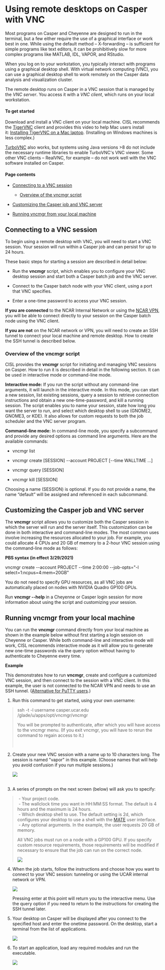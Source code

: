 # Using remote desktops on Casper with VNC

Most programs on Casper and Cheyenne are designed to run in the
terminal, but a few either require the use of a graphical interface or
work best in one. While using the default method – X-forwarding – is
sufficient for simple programs like text editors, it can be
prohibitively slow for more complex programs like MATLAB, IDL, VAPOR,
and RStudio.

When you log on to your workstation, you typically interact with
programs using a graphical desktop shell. With virtual network computing
(VNC), you can use a graphical desktop shell to work remotely on the
Casper data analysis and visualization cluster.

The remote desktop runs on Casper in a VNC session that is managed by
the *VNC server*. You access it with a *VNC client*, which runs on your
local workstation.

#### To get started

Download and install a VNC client on your local machine. CISL recommends
the [TigerVNC](https://tigervnc.org/) client and provides this video to
help Mac users install it: [Installing TigerVNC on a Mac
laptop](https://youtu.be/hVFN4AXLbWQ). (Installing on Windows machines
is less complex.)

[TurboVNC](https://www.turbovnc.org/) also works, but systems using Java
versions \>8 do not include the necessary runtime libraries to enable
TurboVNC's VNC viewer. Some other VNC clients – RealVNC, for example –
do not work well with the VNC software installed on Casper.

#### Page contents

- [Connecting to a VNC
  session](#UsingremotedesktopsonCasperwithVNC-Conn)

  - [Overview of the vncmgr
    script](#UsingremotedesktopsonCasperwithVNC-Over)

- [Customizing the Casper job and VNC
  server](#UsingremotedesktopsonCasperwithVNC-Cust)

- [Running vncmgr from your local
  machine](#UsingremotedesktopsonCasperwithVNC-Runn)

## Connecting to a VNC session

To begin using a remote desktop with VNC, you will need to start a VNC
session. Your session will run within a Casper job and can persist for
up to 24 hours.

These basic steps for starting a session are described in detail below:

- Run the **vncmgr** script, which enables you to configure your VNC
  desktop session and start both a Casper batch job and the VNC server.

- Connect to the Casper batch node with your VNC client, using a port
  that VNC specifies.

- Enter a one-time password to access your VNC session.

**If you are connected** to the NCAR Internal Network or using the [NCAR
VPN](file:////display/RC/VPN+access), you will be able to connect
directly to your session on the Casper batch node using the VNC client.

**If you are not** on the NCAR network or VPN, you will need to create
an SSH tunnel to connect your local machine and remote desktop. How to
create the SSH tunnel is described below.

### Overview of the vncmgr script

CISL provides the **vncmgr** script for initiating and managing VNC
sessions on Casper. How to run it is described in detail in the
following section. It can be used in interactive mode or command-line
mode.

**Interactive mode:** If you run the script without any command-line
arguments, it will launch in the interactive mode. In this mode, you can
start a new session, list existing sessions, query a session to retrieve
connection instructions and obtain a new one-time-password, and kill a
running session. The script enables you to name your session, state how
long you want the server to run, and select which desktop shell to use
(GNOME2, GNOME3, or KDE). It also allows for custom requests to both the
job scheduler and the VNC server program.

**Command-line mode:** In command-line mode, you specify a subcommand
and provide any desired options as command line arguments. Here are the
available commands:

- vncmgr list

- vncmgr create \[SESSION\] --account PROJECT \[--time WALLTIME …\]

- vncmgr query \[SESSION\]

- vncmgr kill \[SESSION\]

Choosing a name (SESSION) is optional. If you do not provide a name, the
name “default” will be assigned and referenced in each subcommand.

## Customizing the Casper job and VNC server

The **vncmgr** script allows you to customize both the Casper session in
which the server will run and the server itself. This customization can
be done in both interactive and command-line modes. The most common uses
involve increasing the resources allocated to your job. For example, you
could allocate 4 CPUs and 20 GB of memory to a 2-hour VNC session using
the command-line mode as follows:

**PBS syntax (in effect 3/29/2021)**

vncmgr create --account PROJECT --time 2:00:00 --job-opts="-l
select=1:ncpus=4:mem=20GB"

You do not need to specify GPU resources, as all VNC jobs are
automatically placed on nodes with NVIDIA Quadro GP100 GPUs.

Run **vncmgr --help** in a Cheyenne or Casper login session for more
information about using the script and customizing your session.

## Running vncmgr from your local machine

You can run the **vncmgr** command directly from your local machine as
shown in the example below without first starting a login session on
Cheyenne or Casper. While both command-line and interactive mode will
work, CISL recommends interactive mode as it will allow you to generate
new one-time passwords via the query option without having to
authenticate to Cheyenne every time.

**Example**

This demonstrates how to run **vncmgr**, create and configure a
customized VNC session, and then connect to the session with a VNC
client. In this example, the user is not connected to the NCAR VPN and
needs to use an SSH tunnel. ([Alternative for PuTTY
users](file:////display/RC/SSH+tunneling+with+PuTTY).) 

1.  Run this command to get started, using your own username:

> ssh -t -l username casper.ucar.edu /glade/u/apps/opt/vncmgr/vncmgr
>
> You will be prompted to authenticate, after which you will have access
> to the vncmgr menu. (If you exit vncmgr, you will have to rerun the
> command to regain access to it.)
>
>  

2.  Create your new VNC session with a name up to 10 characters long.
    The session is named "vapor" in this example. (Choose names that
    will help you avoid confusion if you run multiple sessions.)  
      
    ![](media/image1.png)  
     

3.  A series of prompts on the next screen (below) will ask you to
    specify:

>  - Your project code.  
>  - The wallclock time you want in HH:MM:SS format. The default is 4
> hours and the maximum is 24 hours.  
>  - Which desktop shell to use. The default setting is 2d, which
> configures your desktop to use a shell with
> the [MATE](https://mate-desktop.org/) user interface.  
>  - Any optional arguments. In the example, the user requests 20 GB of
> memory.
>
> All VNC jobs must run on a node with a GP100 GPU. If you specify
> custom resource requirements, those requirements will be modified if
> necessary to ensure that the job can run on the correct node.  
>   
> ![](media/image2.png)

4.  When the job starts, follow the instructions and choose how you want
    to connect to your VNC session: tunneling or using the UCAR internal
    network or VPN.  
      
    ![](media/image3.png)  
      
    Pressing enter at this point will return you to the interactive
    menu. Use the query option if you need to return to the instructions
    for creating the SSH tunnel later. 

5.  Your desktop on Casper will be displayed after you connect to the
    specified host and enter the onetime password. On the desktop, start
    a terminal from the list of applications.  
      
    ![](media/image4.png)

6.  To start an application, load any required modules and run the
    executable.  
      
    ![](media/image5.png)
